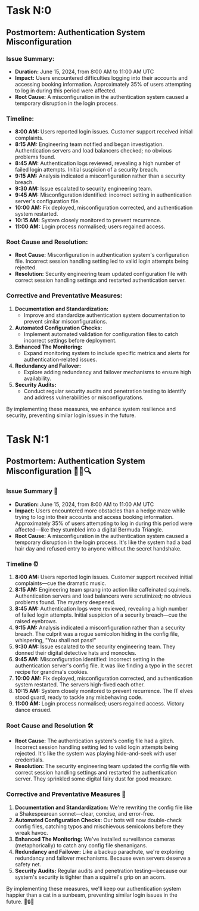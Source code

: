 # Task N:0
## Postmortem: Authentication System Misconfiguration

### Issue Summary:
- **Duration:** June 15, 2024, from 8:00 AM to 11:00 AM UTC
- **Impact:** Users encountered difficulties logging into their accounts and accessing booking information. Approximately 35% of users attempting to log in during this period were affected.
- **Root Cause:** A misconfiguration in the authentication system caused a temporary disruption in the login process.

### Timeline:
- **8:00 AM:** Users reported login issues. Customer support received initial complaints.
- **8:15 AM:** Engineering team notified and began investigation. Authentication servers and load balancers checked; no obvious problems found.
- **8:45 AM:** Authentication logs reviewed, revealing a high number of failed login attempts. Initial suspicion of a security breach.
- **9:15 AM:** Analysis indicated a misconfiguration rather than a security breach.
- **9:30 AM:** Issue escalated to security engineering team.
- **9:45 AM:** Misconfiguration identified: incorrect setting in authentication server's configuration file.
- **10:00 AM:** Fix deployed, misconfiguration corrected, and authentication system restarted.
- **10:15 AM:** System closely monitored to prevent recurrence.
- **11:00 AM:** Login process normalised; users regained access.

### Root Cause and Resolution:
- **Root Cause:** Misconfiguration in authentication system's configuration file. Incorrect session handling setting led to valid login attempts being rejected.
- **Resolution:** Security engineering team updated configuration file with correct session handling settings and restarted authentication server.

### Corrective and Preventative Measures:
1. **Documentation and Standardization:**
   - Improve and standardize authentication system documentation to prevent similar misconfigurations.
2. **Automated Configuration Checks:**
   - Implement automated validation for configuration files to catch incorrect settings before deployment.
3. **Enhanced The Monitoring:**
   - Expand monitoring system to include specific metrics and alerts for authentication-related issues.
4. **Redundancy and Failover:**
   - Explore adding redundancy and failover mechanisms to ensure high availability.
5. **Security Audits:**
   - Conduct regular security audits and penetration testing to identify and address vulnerabilities or misconfigurations.

By implementing these measures, we enhance system resilience and security, preventing similar login issues in the future.




# Task N:1
## Postmortem: Authentication System Misconfiguration 🕵️‍♂️🔍

### Issue Summary 🚨
- **Duration:** June 15, 2024, from 8:00 AM to 11:00 AM UTC
- **Impact:** Users encountered more obstacles than a hedge maze while trying to log into their accounts and access booking information. Approximately 35% of users attempting to log in during this period were affected—like they stumbled into a digital Bermuda Triangle.
- **Root Cause:** A misconfiguration in the authentication system caused a temporary disruption in the login process. It's like the system had a bad hair day and refused entry to anyone without the secret handshake.

### Timeline ⏰
1. **8:00 AM:** Users reported login issues. Customer support received initial complaints—cue the dramatic music.
2. **8:15 AM:** Engineering team sprang into action like caffeinated squirrels. Authentication servers and load balancers were scrutinized; no obvious problems found. The mystery deepened.
3. **8:45 AM:** Authentication logs were reviewed, revealing a high number of failed login attempts. Initial suspicion of a security breach—cue the raised eyebrows.
4. **9:15 AM:** Analysis indicated a misconfiguration rather than a security breach. The culprit was a rogue semicolon hiding in the config file, whispering, "You shall not pass!"
5. **9:30 AM:** Issue escalated to the security engineering team. They donned their digital detective hats and monocles.
6. **9:45 AM:** Misconfiguration identified: incorrect setting in the authentication server's config file. It was like finding a typo in the secret recipe for grandma's cookies.
7. **10:00 AM:** Fix deployed, misconfiguration corrected, and authentication system restarted. The servers high-fived each other.
8. **10:15 AM:** System closely monitored to prevent recurrence. The IT elves stood guard, ready to tackle any misbehaving code.
9. **11:00 AM:** Login process normalised; users regained access. Victory dance ensued.

### Root Cause and Resolution 🛠️
- **Root Cause:** The authentication system's config file had a glitch. Incorrect session handling setting led to valid login attempts being rejected. It's like the system was playing hide-and-seek with user credentials.
- **Resolution:** The security engineering team updated the config file with correct session handling settings and restarted the authentication server. They sprinkled some digital fairy dust for good measure.

### Corrective and Preventative Measures 🚀
1. **Documentation and Standardization:** We're rewriting the config file like a Shakespearean sonnet—clear, concise, and error-free.
2. **Automated Configuration Checks:** Our bots will now double-check config files, catching typos and mischievous semicolons before they wreak havoc.
3. **Enhanced The Monitoring:** We've installed surveillance cameras (metaphorically) to catch any config file shenanigans.
4. **Redundancy and Failover:** Like a backup parachute, we're exploring redundancy and failover mechanisms. Because even servers deserve a safety net.
5. **Security Audits:** Regular audits and penetration testing—because our system's security is tighter than a squirrel's grip on an acorn.

By implementing these measures, we'll keep our authentication system happier than a cat in a sunbeam, preventing similar login issues in the future. 🌟🔒🔑
